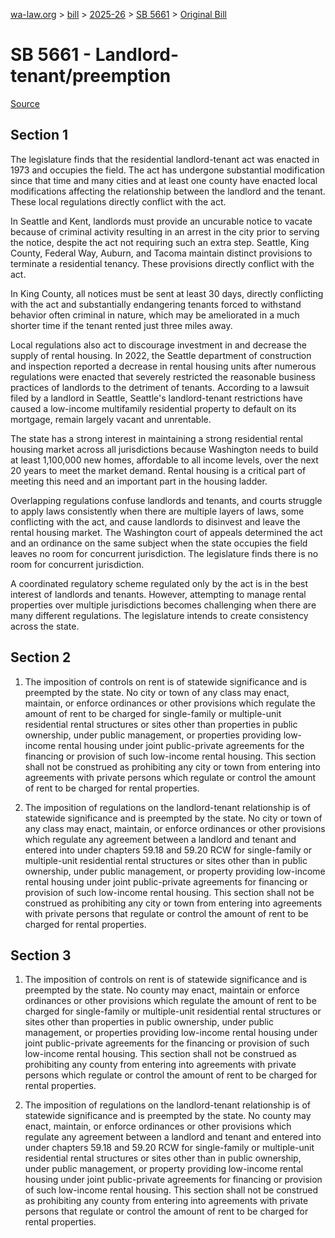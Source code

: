 [wa-law.org](/) > [bill](/bill/) > [2025-26](/bill/2025-26/) > [SB 5661](/bill/2025-26/sb/5661/) > [Original Bill](/bill/2025-26/sb/5661/1/)

# SB 5661 - Landlord-tenant/preemption

[Source](http://lawfilesext.leg.wa.gov/biennium/2025-26/Pdf/Bills/Senate%20Bills/5661.pdf)

## Section 1
The legislature finds that the residential landlord-tenant act was enacted in 1973 and occupies the field. The act has undergone substantial modification since that time and many cities and at least one county have enacted local modifications affecting the relationship between the landlord and the tenant. These local regulations directly conflict with the act.

In Seattle and Kent, landlords must provide an uncurable notice to vacate because of criminal activity resulting in an arrest in the city prior to serving the notice, despite the act not requiring such an extra step. Seattle, King County, Federal Way, Auburn, and Tacoma maintain distinct provisions to terminate a residential tenancy. These provisions directly conflict with the act.

In King County, all notices must be sent at least 30 days, directly conflicting with the act and substantially endangering tenants forced to withstand behavior often criminal in nature, which may be ameliorated in a much shorter time if the tenant rented just three miles away.

Local regulations also act to discourage investment in and decrease the supply of rental housing. In 2022, the Seattle department of construction and inspection reported a decrease in rental housing units after numerous regulations were enacted that severely restricted the reasonable business practices of landlords to the detriment of tenants. According to a lawsuit filed by a landlord in Seattle, Seattle's landlord-tenant restrictions have caused a low-income multifamily residential property to default on its mortgage, remain largely vacant and unrentable.

The state has a strong interest in maintaining a strong residential rental housing market across all jurisdictions because Washington needs to build at least 1,100,000 new homes, affordable to all income levels, over the next 20 years to meet the market demand. Rental housing is a critical part of meeting this need and an important part in the housing ladder.

Overlapping regulations confuse landlords and tenants, and courts struggle to apply laws consistently when there are multiple layers of laws, some conflicting with the act, and cause landlords to disinvest and leave the rental housing market. The Washington court of appeals determined the act and an ordinance on the same subject when the state occupies the field leaves no room for concurrent jurisdiction. The legislature finds there is no room for concurrent jurisdiction.

A coordinated regulatory scheme regulated only by the act is in the best interest of landlords and tenants. However, attempting to manage rental properties over multiple jurisdictions becomes challenging when there are many different regulations. The legislature intends to create consistency across the state.

## Section 2
1. The imposition of controls on rent is of statewide significance and is preempted by the state. No city or town of any class may enact, maintain, or enforce ordinances or other provisions which regulate the amount of rent to be charged for single-family or multiple-unit residential rental structures or sites other than properties in public ownership, under public management, or properties providing low-income rental housing under joint public-private agreements for the financing or provision of such low-income rental housing. This section shall not be construed as prohibiting any city or town from entering into agreements with private persons which regulate or control the amount of rent to be charged for rental properties.

2. The imposition of regulations on the landlord-tenant relationship is of statewide significance and is preempted by the state. No city or town of any class may enact, maintain, or enforce ordinances or other provisions which regulate any agreement between a landlord and tenant and entered into under chapters 59.18 and 59.20 RCW for single-family or multiple-unit residential rental structures or sites other than in public ownership, under public management, or property providing low-income rental housing under joint public-private agreements for financing or provision of such low-income rental housing. This section shall not be construed as prohibiting any city or town from entering into agreements with private persons that regulate or control the amount of rent to be charged for rental properties.

## Section 3
1. The imposition of controls on rent is of statewide significance and is preempted by the state. No county may enact, maintain or enforce ordinances or other provisions which regulate the amount of rent to be charged for single-family or multiple-unit residential rental structures or sites other than properties in public ownership, under public management, or properties providing low-income rental housing under joint public-private agreements for the financing or provision of such low-income rental housing. This section shall not be construed as prohibiting any county from entering into agreements with private persons which regulate or control the amount of rent to be charged for rental properties.

2. The imposition of regulations on the landlord-tenant relationship is of statewide significance and is preempted by the state. No county may enact, maintain, or enforce ordinances or other provisions which regulate any agreement between a landlord and tenant and entered into under chapters 59.18 and 59.20 RCW for single-family or multiple-unit residential rental structures or sites other than in public ownership, under public management, or property providing low-income rental housing under joint public-private agreements for financing or provision of such low-income rental housing. This section shall not be construed as prohibiting any county from entering into agreements with private persons that regulate or control the amount of rent to be charged for rental properties.
